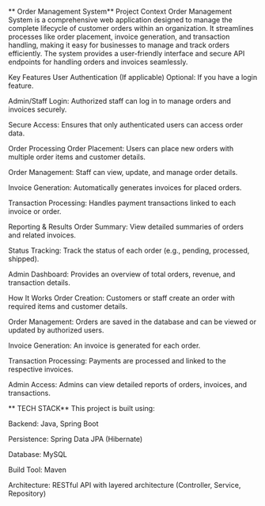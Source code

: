 
** Order Management System**
 Project Context
Order Management System is a comprehensive web application designed to manage the complete lifecycle of customer orders within an organization. It streamlines processes like order placement, invoice generation, and transaction handling, making it easy for businesses to manage and track orders efficiently. The system provides a user-friendly interface and secure API endpoints for handling orders and invoices seamlessly.

 Key Features
 User Authentication (If applicable)
Optional: If you have a login feature.

Admin/Staff Login: Authorized staff can log in to manage orders and invoices securely.

Secure Access: Ensures that only authenticated users can access order data.

 Order Processing
Order Placement: Users can place new orders with multiple order items and customer details.

Order Management: Staff can view, update, and manage order details.

Invoice Generation: Automatically generates invoices for placed orders.

Transaction Processing: Handles payment transactions linked to each invoice or order.

Reporting & Results
Order Summary: View detailed summaries of orders and related invoices.

Status Tracking: Track the status of each order (e.g., pending, processed, shipped).

Admin Dashboard: Provides an overview of total orders, revenue, and transaction details.

How It Works
Order Creation: Customers or staff create an order with required items and customer details.

Order Management: Orders are saved in the database and can be viewed or updated by authorized users.

Invoice Generation: An invoice is generated for each order.

Transaction Processing: Payments are processed and linked to the respective invoices.

Admin Access: Admins can view detailed reports of orders, invoices, and transactions.

** TECH STACK**
This project is built using:

Backend: Java, Spring Boot

Persistence: Spring Data JPA (Hibernate)

Database: MySQL

Build Tool: Maven

Architecture: RESTful API with layered architecture (Controller, Service, Repository)
